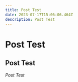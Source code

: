 ```yaml
---
title: Post Test
date: 2023-07-17T15:06:06.464Z
description: Post Test
---
```

# Post Test

## Post Test

*Post Test*